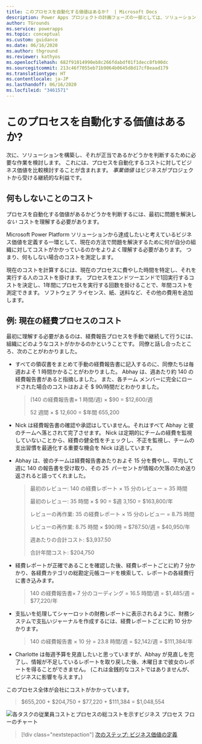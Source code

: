 ```yaml
---
title: このプロセスを自動化する価値はあるか?  | Microsoft Docs
description: Power Apps プロジェクトの計画フェーズの一部としては、ソリューションの構築にかかる労力を検討し、ビジネス価値によって正当化されるかどうかを判断します。
author: TGrounds
ms.service: powerapps
ms.topic: conceptual
ms.custom: guidance
ms.date: 06/16/2020
ms.author: thground
ms.reviewer: kathyos
ms.openlocfilehash: 682f91014990eb8c266fdabdf01f1decc8fb90dc
ms.sourcegitcommit: 213c46f7055eb71b9064b0645d8d17cf8eaad179
ms.translationtype: HT
ms.contentlocale: ja-JP
ms.lasthandoff: 06/16/2020
ms.locfileid: "3461571"
---
```

# <a name="is-it-worth-automating-this-process"></a>このプロセスを自動化する価値はあるか?

次に、ソリューションを構築し、それが正当であるかどうかを判断するために必要な作業を検討します。 これには、プロセスを自動化するコストに対してビジネス価値を比較検討することが含まれます。 *事業価値* はビジネスがプロジェクトから受ける継続的な利益です。

## <a name="the-cost-of-doing-nothing"></a>何もしないことのコスト

プロセスを自動化する価値があるかどうかを判断するには、最初に問題を解決し *ない* コストを理解する必要があります。

Microsoft Power Platform ソリューションから達成したいと考えているビジネス価値を定義する一環として、現在の方法で問題を解決するために何が自分の組織に対してコストがかかっているのかをよりよく理解する必要があります。 つまり、何もしない場合のコストを測定します。

現在のコストを計算するには、現在のプロセスに費やした時間を特定し、それを実行する人のコストを掛けます。 プロセスをエンドツーエンドで1回実行するコストを決定し、1年間にプロセスを実行する回数を掛けることで、年間コストを測定できます。 ソフトウェア ライセンス、紙、送料など、その他の費用を追加します。

## <a name="example-the-cost-of-the-current-expense-process"></a>例: 現在の経費プロセスのコスト

最初に理解する必要があるのは、経費報告プロセスを手動で継続して行うには、組織にどのようなコストがかかるのかということです。 同僚と話し合ったところ、次のことがわかりました。

- すべての領収書をまとめて手動の経費報告書に記入するのに、同僚たちは毎週およそ 1 時間かかることがわかりました。 Abhay は、週あたり約 140 の経費報告書があると指摘しました。 また、各チーム メンバーに完全にロードされた場合のコストはおよそ \$ 90/時間だとわかりました。

    >   (140 の経費報告書&times; 1 時間/週) &times; \$90 = \$12,600/週
    >
    >   52 週間 &times; \$ 12,600 = \$年間 655,200

- Nick は経費報告書の確認や承認はしていません。それはすべて Abhay と彼のチームへ落とされて完了させます。 Nick は定期的にチームの経費を監視していないことから、経費の健全性をチェックし、不正を監視し、チームの支出習慣を最適化する重要な機会を Nick は逃しています。

- Abhay は、彼のチームは経費報告書あたりおよそ 15 分を費やし、平均して週に 140 の報告書を受け取り、その 25 &nbsp;パーセントが情報の欠落のため送り返されると語ってくれました。

    >   最初のレビュー: 140 の経費レポート &times; 15 分のレビュー = 35 時間
    >
    >   最初のレビュー: 35 時間 &times; \$ 90 = \$週 3,150 = \$163,800/年
    >
    >   レビューの再作業: 35 の経費レポート &times; 15 分のレビュー = 8.75 時間
    >
    >   レビューの再作業: 8.75 時間 &times; \$90/時 = \$787.50/週 = \$40,950/年
    >
    >   週あたりの合計コスト: \$3,937.50
    >
    >   合計年間コスト: \$204,750

- 経費レポートが正確であることを確認した後、経費レポートごとに約 7 分かかり、各経費カテゴリの総勘定元帳コードを検索して、レポートの各経費行に書き込みます。

    >   140 の経費報告書&times; 7 分のコーディング = 16.5 時間/週 = \$1,485/週 = \$77,220/年

- 支払いを処理してシャーロットの財務レポートに表示されるように、財務システムで支払いジャーナルを作成するには、経費レポートごとに約 10 分かかります。

    >   140 の経費報告書 &times; 10 分 = 23.8 時間/週 = \$2,142/週 =     \$111,384/年

- Charlotte は毎週予算を見直したいと思っていますが、Abhay が見直しを完了し、情報が不足しているレポートを取り戻した後、木曜日まで彼女のレポートを得ることができません。 (これは金銭的なコストではありませんが、ビジネスに影響を与えます。)

このプロセス全体が会社にコストがかかっています。

> \$655,200 + \$204,750 + \$77,220 + \$111,384 = \$1,048,554

![各タスクの従業員コストとプロセスの総コストを示すビジネス プロセス フローのチャート](media/cost-of-process.png "各タスクの従業員コストとプロセスの総コストを示すビジネス プロセス フローのチャート")

> [!div class="nextstepaction"]
> [次のステップ: ビジネス価値の定義](defining-business-value.md)
